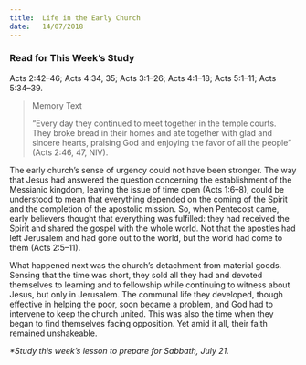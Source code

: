 ```yaml
---
title:  Life in the Early Church
date:   14/07/2018
---
```


### Read for This Week’s Study
Acts 2:42–46; Acts 4:34, 35; Acts 3:1–26; Acts 4:1–18; Acts 5:1–11; Acts 5:34–39.

> <p>Memory Text</p>
> “Every day they continued to meet together in the temple courts. They broke bread in their homes and ate together with glad and sincere hearts, praising God and enjoying the favor of all the people” (Acts 2:46, 47, NIV).

The early church’s sense of urgency could not have been stronger. The way that Jesus had answered the question concerning the establishment of the Messianic kingdom, leaving the issue of time open (Acts 1:6–8), could be understood to mean that everything depended on the coming of the Spirit and the completion of the apostolic mission. So, when Pentecost came, early believers thought that everything was fulfilled: they had received the Spirit and shared the gospel with the whole world. Not that the apostles had left Jerusalem and had gone out to the world, but the world had come to them (Acts 2:5–11). 

What happened next was the church’s detachment from material goods. Sensing that the time was short, they sold all they had and devoted themselves to learning and to fellowship while continuing to witness about Jesus, but only in Jerusalem. The communal life they developed, though effective in helping the poor, soon became a problem, and God had to intervene to keep the church united. This was also the time when they began to find themselves facing opposition. Yet amid it all, their faith remained unshakeable.

_*Study this week’s lesson to prepare for Sabbath, July 21._